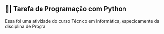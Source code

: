 ## 📄| Tarefa de Programação com Python
 
   Essa foi uma atividade do curso Técnico em Informática, especicamente da disciplina de Progra

